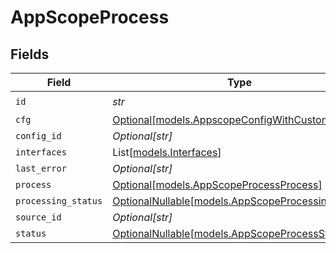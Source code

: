 # AppScopeProcess


## Fields

| Field                                                                                      | Type                                                                                       | Required                                                                                   | Description                                                                                |
| ------------------------------------------------------------------------------------------ | ------------------------------------------------------------------------------------------ | ------------------------------------------------------------------------------------------ | ------------------------------------------------------------------------------------------ |
| `id`                                                                                       | *str*                                                                                      | :heavy_check_mark:                                                                         | N/A                                                                                        |
| `cfg`                                                                                      | [Optional[models.AppscopeConfigWithCustom]](../models/appscopeconfigwithcustom.md)         | :heavy_minus_sign:                                                                         | N/A                                                                                        |
| `config_id`                                                                                | *Optional[str]*                                                                            | :heavy_minus_sign:                                                                         | N/A                                                                                        |
| `interfaces`                                                                               | List[[models.Interfaces](../models/interfaces.md)]                                         | :heavy_minus_sign:                                                                         | N/A                                                                                        |
| `last_error`                                                                               | *Optional[str]*                                                                            | :heavy_minus_sign:                                                                         | N/A                                                                                        |
| `process`                                                                                  | [Optional[models.AppScopeProcessProcess]](../models/appscopeprocessprocess.md)             | :heavy_minus_sign:                                                                         | N/A                                                                                        |
| `processing_status`                                                                        | [OptionalNullable[models.AppScopeProcessingStatus]](../models/appscopeprocessingstatus.md) | :heavy_minus_sign:                                                                         | N/A                                                                                        |
| `source_id`                                                                                | *Optional[str]*                                                                            | :heavy_minus_sign:                                                                         | N/A                                                                                        |
| `status`                                                                                   | [OptionalNullable[models.AppScopeProcessStatus]](../models/appscopeprocessstatus.md)       | :heavy_minus_sign:                                                                         | N/A                                                                                        |